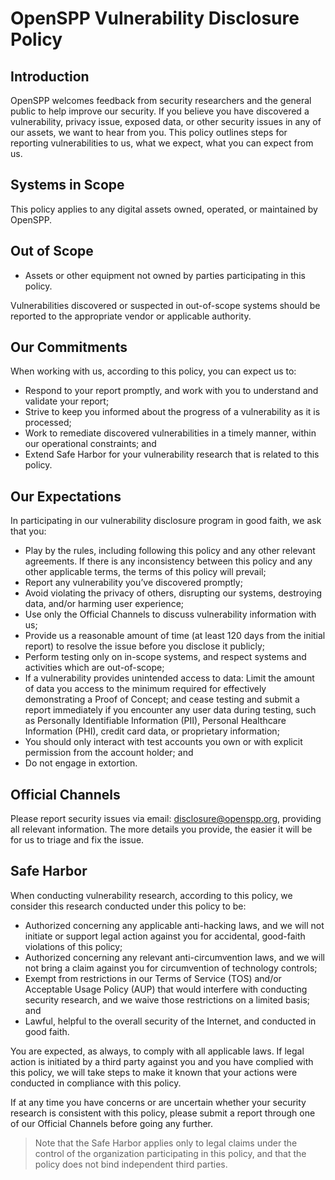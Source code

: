 # OpenSPP Vulnerability Disclosure Policy

## Introduction

OpenSPP welcomes feedback from security researchers and the general public to help improve our security. If
you believe you have discovered a vulnerability, privacy issue, exposed data, or other security issues in any
of our assets, we want to hear from you. This policy outlines steps for reporting vulnerabilities to us, what
we expect, what you can expect from us.

## Systems in Scope

This policy applies to any digital assets owned, operated, or maintained by OpenSPP.

## Out of Scope

- Assets or other equipment not owned by parties participating in this policy.

Vulnerabilities discovered or suspected in out-of-scope systems should be reported to the appropriate vendor
or applicable authority.

## Our Commitments

When working with us, according to this policy, you can expect us to:

- Respond to your report promptly, and work with you to understand and validate your report;
- Strive to keep you informed about the progress of a vulnerability as it is processed;
- Work to remediate discovered vulnerabilities in a timely manner, within our operational constraints; and
- Extend Safe Harbor for your vulnerability research that is related to this policy.

## Our Expectations

In participating in our vulnerability disclosure program in good faith, we ask that you:

- Play by the rules, including following this policy and any other relevant agreements. If there is any
  inconsistency between this policy and any other applicable terms, the terms of this policy will prevail;
- Report any vulnerability you’ve discovered promptly;
- Avoid violating the privacy of others, disrupting our systems, destroying data, and/or harming user
  experience;
- Use only the Official Channels to discuss vulnerability information with us;
- Provide us a reasonable amount of time (at least 120 days from the initial report) to resolve the issue
  before you disclose it publicly;
- Perform testing only on in-scope systems, and respect systems and activities which are out-of-scope;
- If a vulnerability provides unintended access to data: Limit the amount of data you access to the minimum
  required for effectively demonstrating a Proof of Concept; and cease testing and submit a report immediately
  if you encounter any user data during testing, such as Personally Identifiable Information (PII), Personal
  Healthcare Information (PHI), credit card data, or proprietary information;
- You should only interact with test accounts you own or with explicit permission from the account holder; and
- Do not engage in extortion.

## Official Channels

Please report security issues via email: disclosure@openspp.org, providing all relevant information. The more
details you provide, the easier it will be for us to triage and fix the issue.

## Safe Harbor

When conducting vulnerability research, according to this policy, we consider this research conducted under
this policy to be:

- Authorized concerning any applicable anti-hacking laws, and we will not initiate or support legal action
  against you for accidental, good-faith violations of this policy;
- Authorized concerning any relevant anti-circumvention laws, and we will not bring a claim against you for
  circumvention of technology controls;
- Exempt from restrictions in our Terms of Service (TOS) and/or Acceptable Usage Policy (AUP) that would
  interfere with conducting security research, and we waive those restrictions on a limited basis; and
- Lawful, helpful to the overall security of the Internet, and conducted in good faith.

You are expected, as always, to comply with all applicable laws. If legal action is initiated by a third party
against you and you have complied with this policy, we will take steps to make it known that your actions were
conducted in compliance with this policy.

If at any time you have concerns or are uncertain whether your security research is consistent with this
policy, please submit a report through one of our Official Channels before going any further.

> Note that the Safe Harbor applies only to legal claims under the control of the organization participating
> in this policy, and that the policy does not bind independent third parties.
